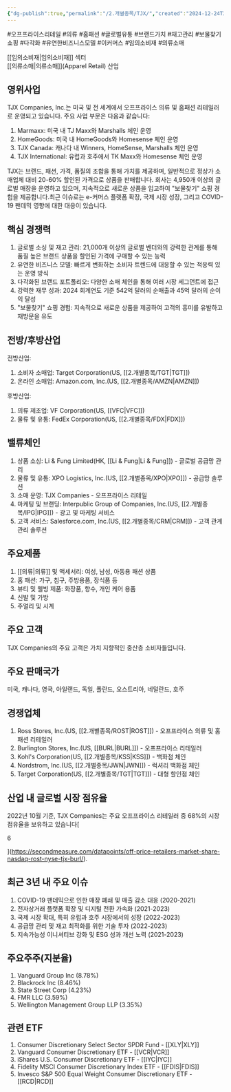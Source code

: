 ```yaml
---
{"dg-publish":true,"permalink":"/2.개별종목/TJX/","created":"2024-12-24T21:26:03.342+09:00","updated":"2025-07-29T21:37:05.275+09:00"}
---
```


#오프프라이스리테일 #의류 #홈패션 #글로벌유통 #브랜드가치 #재고관리 #보물찾기쇼핑 #다각화 #유연한비즈니스모델 #이커머스 #임의소비재 #의류소매

[[임의소비재\|임의소비재]] 섹터  
[[의류소매\|의류소매]](Apparel Retail) 산업

## 영위사업

TJX Companies, Inc.는 미국 및 전 세계에서 오프프라이스 의류 및 홈패션 리테일러로 운영되고 있습니다. 주요 사업 부문은 다음과 같습니다:

1. Marmaxx: 미국 내 TJ Maxx와 Marshalls 체인 운영
2. HomeGoods: 미국 내 HomeGoods와 Homesense 체인 운영
3. TJX Canada: 캐나다 내 Winners, HomeSense, Marshalls 체인 운영
4. TJX International: 유럽과 호주에서 TK Maxx와 Homesense 체인 운영

TJX는 브랜드, 패션, 가격, 품질의 조합을 통해 가치를 제공하며, 일반적으로 정상가 소매업체 대비 20-60% 할인된 가격으로 상품을 판매합니다. 회사는 4,950개 이상의 글로벌 매장을 운영하고 있으며, 지속적으로 새로운 상품을 입고하여 "보물찾기" 쇼핑 경험을 제공합니다.최근 이슈로는 e-커머스 플랫폼 확장, 국제 시장 성장, 그리고 COVID-19 팬데믹 영향에 대한 대응이 있습니다.

## 핵심 경쟁력

1. 글로벌 소싱 및 재고 관리: 21,000개 이상의 글로벌 벤더와의 강력한 관계를 통해 품질 높은 브랜드 상품을 할인된 가격에 구매할 수 있는 능력
2. 유연한 비즈니스 모델: 빠르게 변화하는 소비자 트렌드에 대응할 수 있는 적응력 있는 운영 방식
3. 다각화된 브랜드 포트폴리오: 다양한 소매 체인을 통해 여러 시장 세그먼트에 접근
4. 강력한 재무 성과: 2024 회계연도 기준 542억 달러의 순매출과 45억 달러의 순이익 달성
5. "보물찾기" 쇼핑 경험: 지속적으로 새로운 상품을 제공하여 고객의 흥미를 유발하고 재방문을 유도

## 전방/후방산업

전방산업:

1. 소비자 소매업: Target Corporation(US, [[2.개별종목/TGT\|TGT]])
2. 온라인 소매업: Amazon.com, Inc.(US, [[2.개별종목/AMZN\|AMZN]])

후방산업:

1. 의류 제조업: VF Corporation(US, [[VFC\|VFC]])
2. 물류 및 유통: FedEx Corporation(US, [[2.개별종목/FDX\|FDX]])

## 밸류체인

1. 상품 소싱: Li & Fung Limited(HK, [[Li & Fung\|Li & Fung]]) - 글로벌 공급망 관리
2. 물류 및 유통: XPO Logistics, Inc.(US, [[2.개별종목/XPO\|XPO]]) - 공급망 솔루션
3. 소매 운영: TJX Companies - 오프프라이스 리테일
4. 마케팅 및 브랜딩: Interpublic Group of Companies, Inc.(US, [[2.개별종목/IPG\|IPG]]) - 광고 및 마케팅 서비스
5. 고객 서비스: Salesforce.com, Inc.(US, [[2.개별종목/CRM\|CRM]]) - 고객 관계 관리 솔루션

## 주요제품

1. [[의류\|의류]] 및 액세서리: 여성, 남성, 아동용 패션 상품
2. 홈 패션: 가구, 침구, 주방용품, 장식품 등
3. 뷰티 및 웰빙 제품: 화장품, 향수, 개인 케어 용품
4. 신발 및 가방
5. 주얼리 및 시계

## 주요 고객

TJX Companies의 주요 고객은 가치 지향적인 중산층 소비자들입니다.

## 주요 판매국가

미국, 캐나다, 영국, 아일랜드, 독일, 폴란드, 오스트리아, 네덜란드, 호주

## 경쟁업체

1. Ross Stores, Inc.(US, [[2.개별종목/ROST\|ROST]]) - 오프프라이스 의류 및 홈패션 리테일러
2. Burlington Stores, Inc.(US, [[BURL\|BURL]]) - 오프프라이스 리테일러
3. Kohl's Corporation(US, [[2.개별종목/KSS\|KSS]]) - 백화점 체인
4. Nordstrom, Inc.(US, [[2.개별종목/JWN\|JWN]]) - 럭셔리 백화점 체인
5. Target Corporation(US, [[2.개별종목/TGT\|TGT]]) - 대형 할인점 체인

## 산업 내 글로벌 시장 점유율

2022년 10월 기준, TJX Companies는 주요 오프프라이스 리테일러 중 68%의 시장 점유율을 보유하고 있습니다[

6

](https://secondmeasure.com/datapoints/off-price-retailers-market-share-nasdaq-rost-nyse-tjx-burl/).

## 최근 3년 내 주요 이슈

1. COVID-19 팬데믹으로 인한 매장 폐쇄 및 매출 감소 대응 (2020-2021)
2. 전자상거래 플랫폼 확장 및 디지털 전환 가속화 (2021-2023)
3. 국제 시장 확대, 특히 유럽과 호주 시장에서의 성장 (2022-2023)
4. 공급망 관리 및 재고 최적화를 위한 기술 투자 (2022-2023)
5. 지속가능성 이니셔티브 강화 및 ESG 성과 개선 노력 (2021-2023)

## 주요주주(지분율)

1. Vanguard Group Inc (8.78%)
2. Blackrock Inc (8.46%)
3. State Street Corp (4.23%)
4. FMR LLC (3.59%)
5. Wellington Management Group LLP (3.35%)

## 관련 ETF

1. Consumer Discretionary Select Sector SPDR Fund - [[XLY\|XLY]]
2. Vanguard Consumer Discretionary ETF - [[VCR\|VCR]]
3. iShares U.S. Consumer Discretionary ETF - [[IYC\|IYC]]
4. Fidelity MSCI Consumer Discretionary Index ETF - [[FDIS\|FDIS]]
5. Invesco S&P 500 Equal Weight Consumer Discretionary ETF - [[RCD\|RCD]]